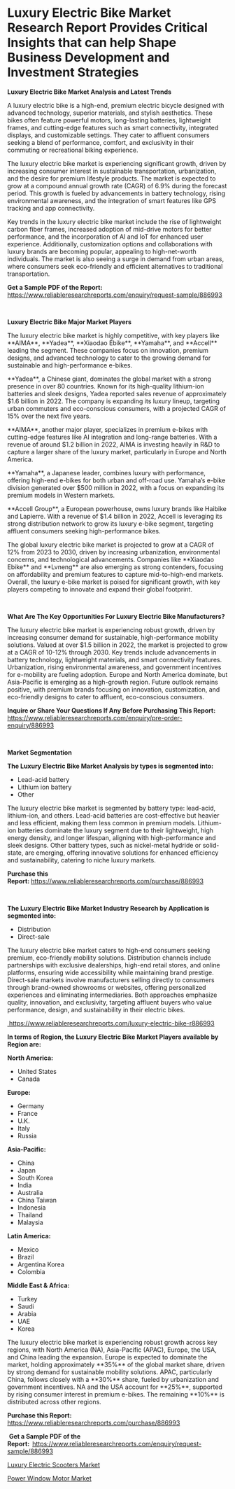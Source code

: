 <p><h1>Luxury Electric Bike Market Research Report Provides Critical Insights that can help Shape Business Development and Investment Strategies</h1></p><p><strong>Luxury Electric Bike Market Analysis and Latest Trends</strong></p>
<p><p>A luxury electric bike is a high-end, premium electric bicycle designed with advanced technology, superior materials, and stylish aesthetics. These bikes often feature powerful motors, long-lasting batteries, lightweight frames, and cutting-edge features such as smart connectivity, integrated displays, and customizable settings. They cater to affluent consumers seeking a blend of performance, comfort, and exclusivity in their commuting or recreational biking experience.</p><p>The luxury electric bike market is experiencing significant growth, driven by increasing consumer interest in sustainable transportation, urbanization, and the desire for premium lifestyle products. The market is expected to grow at a compound annual growth rate (CAGR) of 6.9% during the forecast period. This growth is fueled by advancements in battery technology, rising environmental awareness, and the integration of smart features like GPS tracking and app connectivity.</p><p>Key trends in the luxury electric bike market include the rise of lightweight carbon fiber frames, increased adoption of mid-drive motors for better performance, and the incorporation of AI and IoT for enhanced user experience. Additionally, customization options and collaborations with luxury brands are becoming popular, appealing to high-net-worth individuals. The market is also seeing a surge in demand from urban areas, where consumers seek eco-friendly and efficient alternatives to traditional transportation.</p></p>
<p><strong>Get a Sample PDF of the Report:&nbsp;</strong> <a href="https://www.reliableresearchreports.com/enquiry/request-sample/886993?utm_campaign=83&utm_medium=2&utm_source=Github&utm_content=ia&utm_term=21012025&utm_id=luxury-electric-bike">https://www.reliableresearchreports.com/enquiry/request-sample/886993</a></p>
<p>&nbsp;</p>
<p><strong>Luxury Electric Bike Major Market Players</strong></p>
<p><p>The luxury electric bike market is highly competitive, with key players like **AIMA**, **Yadea**, **Xiaodao Ebike**, **Yamaha**, and **Accell** leading the segment. These companies focus on innovation, premium designs, and advanced technology to cater to the growing demand for sustainable and high-performance e-bikes.</p><p>**Yadea**, a Chinese giant, dominates the global market with a strong presence in over 80 countries. Known for its high-quality lithium-ion batteries and sleek designs, Yadea reported sales revenue of approximately $1.6 billion in 2022. The company is expanding its luxury lineup, targeting urban commuters and eco-conscious consumers, with a projected CAGR of 15% over the next five years.</p><p>**AIMA**, another major player, specializes in premium e-bikes with cutting-edge features like AI integration and long-range batteries. With a revenue of around $1.2 billion in 2022, AIMA is investing heavily in R&D to capture a larger share of the luxury market, particularly in Europe and North America.</p><p>**Yamaha**, a Japanese leader, combines luxury with performance, offering high-end e-bikes for both urban and off-road use. Yamaha’s e-bike division generated over $500 million in 2022, with a focus on expanding its premium models in Western markets.</p><p>**Accell Group**, a European powerhouse, owns luxury brands like Haibike and Lapierre. With a revenue of $1.4 billion in 2022, Accell is leveraging its strong distribution network to grow its luxury e-bike segment, targeting affluent consumers seeking high-performance bikes.</p><p>The global luxury electric bike market is projected to grow at a CAGR of 12% from 2023 to 2030, driven by increasing urbanization, environmental concerns, and technological advancements. Companies like **Xiaodao Ebike** and **Lvneng** are also emerging as strong contenders, focusing on affordability and premium features to capture mid-to-high-end markets. Overall, the luxury e-bike market is poised for significant growth, with key players competing to innovate and expand their global footprint.</p></p>
<p>&nbsp;</p>
<p><strong>What Are The Key Opportunities For Luxury Electric Bike Manufacturers?</strong></p>
<p><p>The luxury electric bike market is experiencing robust growth, driven by increasing consumer demand for sustainable, high-performance mobility solutions. Valued at over $1.5 billion in 2022, the market is projected to grow at a CAGR of 10-12% through 2030. Key trends include advancements in battery technology, lightweight materials, and smart connectivity features. Urbanization, rising environmental awareness, and government incentives for e-mobility are fueling adoption. Europe and North America dominate, but Asia-Pacific is emerging as a high-growth region. Future outlook remains positive, with premium brands focusing on innovation, customization, and eco-friendly designs to cater to affluent, eco-conscious consumers.</p></p>
<p><strong>Inquire or Share Your Questions If Any Before Purchasing This Report:</strong> <a href="https://www.reliableresearchreports.com/enquiry/pre-order-enquiry/886993?utm_campaign=83&utm_medium=2&utm_source=Github&utm_content=ia&utm_term=21012025&utm_id=luxury-electric-bike">https://www.reliableresearchreports.com/enquiry/pre-order-enquiry/886993</a></p>
<p>&nbsp;</p>
<p><strong>Market Segmentation</strong></p>
<p><strong>The Luxury Electric Bike Market Analysis by types is segmented into:</strong></p>
<p><ul><li>Lead-acid battery</li><li>Lithium ion battery</li><li>Other</li></ul></p>
<p><p>The luxury electric bike market is segmented by battery type: lead-acid, lithium-ion, and others. Lead-acid batteries are cost-effective but heavier and less efficient, making them less common in premium models. Lithium-ion batteries dominate the luxury segment due to their lightweight, high energy density, and longer lifespan, aligning with high-performance and sleek designs. Other battery types, such as nickel-metal hydride or solid-state, are emerging, offering innovative solutions for enhanced efficiency and sustainability, catering to niche luxury markets.</p></p>
<p><strong>Purchase this Report:&nbsp;</strong><a href="https://www.reliableresearchreports.com/purchase/886993?utm_campaign=83&utm_medium=2&utm_source=Github&utm_content=ia&utm_term=21012025&utm_id=luxury-electric-bike">https://www.reliableresearchreports.com/purchase/886993</a></p>
<p>&nbsp;</p>
<p><strong>The Luxury Electric Bike Market Industry Research by Application is segmented into:</strong></p>
<p><ul><li>Distribution</li><li>Direct-sale</li></ul></p>
<p><p>The luxury electric bike market caters to high-end consumers seeking premium, eco-friendly mobility solutions. Distribution channels include partnerships with exclusive dealerships, high-end retail stores, and online platforms, ensuring wide accessibility while maintaining brand prestige. Direct-sale markets involve manufacturers selling directly to consumers through brand-owned showrooms or websites, offering personalized experiences and eliminating intermediaries. Both approaches emphasize quality, innovation, and exclusivity, targeting affluent buyers who value performance, design, and sustainability in their electric bikes.</p></p>
<p><a href="https://www.reliableresearchreports.com/luxury-electric-bike-r886993?utm_campaign=83&utm_medium=2&utm_source=Github&utm_content=ia&utm_term=21012025&utm_id=luxury-electric-bike">&nbsp;https://www.reliableresearchreports.com/luxury-electric-bike-r886993</a></p>
<p><strong>In terms of Region, the Luxury Electric Bike Market Players available by Region are:</strong></p>
<p>
    <p> <strong> North America: </strong>
        <ul>
            <li>United States</li>
            <li>Canada</li>
        </ul>
        </p> 
    <p> <strong> Europe: </strong>
        <ul>
            <li>Germany</li>
            <li>France</li>
            <li>U.K.</li>
            <li>Italy</li>
            <li>Russia</li>
        </ul>
        </p> 
    <p> <strong> Asia-Pacific: </strong>
        <ul>
            <li>China</li>
            <li>Japan</li>
            <li>South Korea</li>
            <li>India</li>
            <li>Australia</li>
            <li>China Taiwan</li>
            <li>Indonesia</li>
            <li>Thailand</li>
            <li>Malaysia</li>
        </ul>
        </p> 
    <p> <strong> Latin America: </strong>
        <ul>
            <li>Mexico</li>
            <li>Brazil</li>
            <li>Argentina Korea</li>
            <li>Colombia</li>
        </ul>
        </p> 
    <p> <strong> Middle East & Africa: </strong>
        <ul>
            <li>Turkey</li>
            <li>Saudi</li>
            <li>Arabia</li>
            <li>UAE</li>
            <li>Korea</li>
        </ul>
    </p>
    </p>
<p><p>The luxury electric bike market is experiencing robust growth across key regions, with North America (NA), Asia-Pacific (APAC), Europe, the USA, and China leading the expansion. Europe is expected to dominate the market, holding approximately **35%** of the global market share, driven by strong demand for sustainable mobility solutions. APAC, particularly China, follows closely with a **30%** share, fueled by urbanization and government incentives. NA and the USA account for **25%**, supported by rising consumer interest in premium e-bikes. The remaining **10%** is distributed across other regions.</p></p>
<p><strong>Purchase this Report: </strong><a href="https://www.reliableresearchreports.com/purchase/886993?utm_campaign=83&utm_medium=2&utm_source=Github&utm_content=ia&utm_term=21012025&utm_id=luxury-electric-bike">https://www.reliableresearchreports.com/purchase/886993</a></p>
<p>&nbsp;<strong>Get a Sample PDF of the Report:&nbsp;&nbsp;</strong><a href="https://www.reliableresearchreports.com/enquiry/request-sample/886993?utm_campaign=83&utm_medium=2&utm_source=Github&utm_content=ia&utm_term=21012025&utm_id=luxury-electric-bike">https://www.reliableresearchreports.com/enquiry/request-sample/886993</a></p>
<p><strong></strong></p>
<p><p><a href="https://github.com/mharielmesa/Market-Research-Report-List-5/blob/main/luxury-electric-scooters-market.md?utm_campaign=83&utm_medium=2&utm_source=Github&utm_content=ia&utm_term=21012025&utm_id=luxury-electric-bike">Luxury Electric Scooters Market</a></p><p><a href="https://github.com/siobhanbusker813/Market-Research-Report-List-1/blob/main/power-window-motor-market.md?utm_campaign=83&utm_medium=2&utm_source=Github&utm_content=ia&utm_term=21012025&utm_id=luxury-electric-bike">Power Window Motor Market</a></p></p>